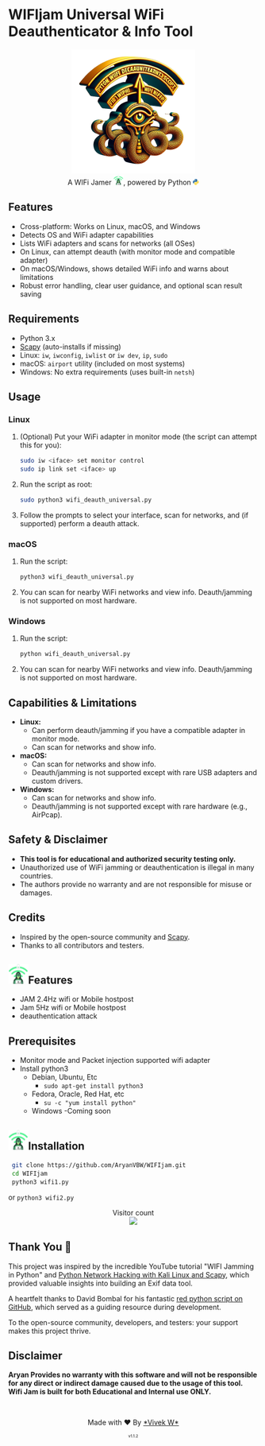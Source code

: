 # WIFIjam Universal WiFi Deauthenticator & Info Tool
<p align="center">
<img src="https://raw.githubusercontent.com/AryanVBW/WIFIjam/main/Logo/OIG__17_-removebg-preview.png" height="250"><br>
A WIFi Jamer  <img src="https://raw.githubusercontent.com/AryanVBW/WIFIjam/main/wifiB.png" height="20">, powered by Python <img src="https://raw.githubusercontent.com/AryanVBW/WIFIjam/main/python.png" height="12">
</p>

## Features
- Cross-platform: Works on Linux, macOS, and Windows
- Detects OS and WiFi adapter capabilities
- Lists WiFi adapters and scans for networks (all OSes)
- On Linux, can attempt deauth (with monitor mode and compatible adapter)
- On macOS/Windows, shows detailed WiFi info and warns about limitations
- Robust error handling, clear user guidance, and optional scan result saving

## Requirements
- Python 3.x
- [Scapy](https://scapy.net/) (auto-installs if missing)
- Linux: `iw`, `iwconfig`, `iwlist` or `iw dev`, `ip`, `sudo`
- macOS: `airport` utility (included on most systems)
- Windows: No extra requirements (uses built-in `netsh`)

## Usage

### Linux
1. (Optional) Put your WiFi adapter in monitor mode (the script can attempt this for you):
   ```bash
   sudo iw <iface> set monitor control
   sudo ip link set <iface> up
   ```
2. Run the script as root:
   ```bash
   sudo python3 wifi_deauth_universal.py
   ```
3. Follow the prompts to select your interface, scan for networks, and (if supported) perform a deauth attack.

### macOS
1. Run the script:
   ```bash
   python3 wifi_deauth_universal.py
   ```
2. You can scan for nearby WiFi networks and view info. Deauth/jamming is not supported on most hardware.

### Windows
1. Run the script:
   ```cmd
   python wifi_deauth_universal.py
   ```
2. You can scan for nearby WiFi networks and view info. Deauth/jamming is not supported on most hardware.

## Capabilities & Limitations
- **Linux:**
  - Can perform deauth/jamming if you have a compatible adapter in monitor mode.
  - Can scan for networks and show info.
- **macOS:**
  - Can scan for networks and show info.
  - Deauth/jamming is not supported except with rare USB adapters and custom drivers.
- **Windows:**
  - Can scan for networks and show info.
  - Deauth/jamming is not supported except with rare hardware (e.g., AirPcap).

## Safety & Disclaimer
- **This tool is for educational and authorized security testing only.**
- Unauthorized use of WiFi jamming or deauthentication is illegal in many countries.
- The authors provide no warranty and are not responsible for misuse or damages.

## Credits
- Inspired by the open-source community and [Scapy](https://scapy.net/).
- Thanks to all contributors and testers.



## <img src="https://raw.githubusercontent.com/AryanVBW/WIFIjam/main/wifiB.png" height="40">Features
- JAM 2.4Hz wifi or Mobile hostpost
- Jam 5Hz wifi or Mobile hostpost 
- deauthentication attack 

## Prerequisites 
 - Monitor mode and Packet injection supported wifi adapter
 - Install python3
    - Debian, Ubuntu, Etc
        - `sudo apt-get install python3`
    - Fedora, Oracle, Red Hat, etc
        -  `su -c "yum install python"`
    - Windows 
        -Coming soon
## <img src="https://raw.githubusercontent.com/AryanVBW/WIFIjam/main/wifiB.png" height="40">Installation
```bash 
 git clone https://github.com/AryanVBW/WIFIjam.git
 cd WIFIjam
 python3 wifi1.py 
```
   or
   `python3 wifi2.py`

   <p align="center"> 
  Visitor count<br>
  <img src="https://profile-counter.glitch.me/Aryanvbw/count.svg" />

## Thank You 🙏

This project was inspired by the incredible YouTube tutorial "WIFI Jamming in Python" and [Python Network Hacking with Kali Linux and Scapy](https://youtu.be/O1jpck31Ask?si=4h8BinIB1dnRQrQs),  which provided valuable insights into building an Exif data tool.

A heartfelt thanks to David Bombal for his fantastic [red python script on GitHub](https://github.com/davidbombal/red-python-scripts), which served as a guiding resource during development.

To the open-source community, developers, and testers: your support makes this project thrive.
## Disclaimer
<b>Aryan Provides no warranty with this software and will not be responsible for any direct or indirect damage caused due to the usage of this tool.<br>
Wifi Jam is built for both Educational and Internal use ONLY.</b>

<br>
<p align="center">Made with ❤️ By <a href="aryanvbw.github.io">*Vivek W*</a></p>
<p align="center" style="font-size: 8px">v1.1.2</p>

